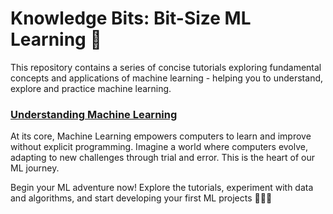 # Knowledge Bits: Bit-Size ML Learning 🚀

This repository contains a series of concise tutorials exploring
fundamental concepts and applications of machine learning - helping you to understand, explore and practice machine learning. 


### [Understanding Machine Learning](https://github.com/evisp/KnowledgeBits/blob/main/1.%20Introduction%20to%20Machine%20Learning/1.1%20Introduction%20to%20Machine%20Learning.ipynb) 
At its core, Machine Learning empowers computers to learn and improve without explicit programming. Imagine a world where computers evolve, adapting to new challenges through trial and error. This is the heart of our ML journey.



Begin your ML adventure now! Explore the tutorials, experiment with data and algorithms, and start developing your first ML projects 🚀🌐💡

